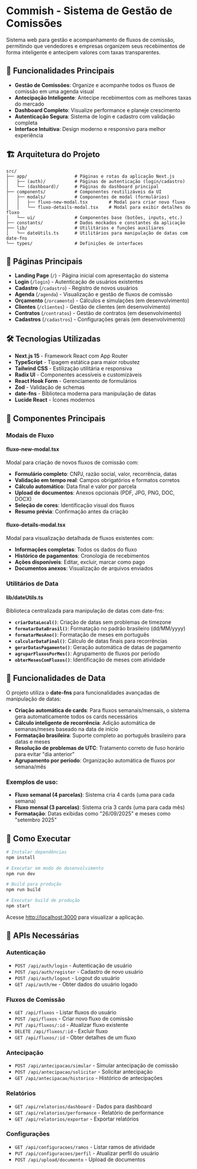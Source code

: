 # Commish - Sistema de Gestão de Comissões

Sistema web para gestão e acompanhamento de fluxos de comissão, permitindo que vendedores e empresas organizem seus recebimentos de forma inteligente e antecipem valores com taxas transparentes.

## 🚀 Funcionalidades Principais

- **Gestão de Comissões**: Organize e acompanhe todos os fluxos de comissão em uma agenda visual
- **Antecipação Inteligente**: Antecipe recebimentos com as melhores taxas do mercado
- **Dashboard Completo**: Visualize performance e planeje crescimento
- **Autenticação Segura**: Sistema de login e cadastro com validação completa
- **Interface Intuitiva**: Design moderno e responsivo para melhor experiência

## 🏗️ Arquitetura do Projeto

```
src/
├── app/                  # Páginas e rotas da aplicação Next.js
│   ├── (auth)/           # Páginas de autenticação (login/cadastro)
│   └── (dashboard)/      # Páginas do dashboard principal
├── components/           # Componentes reutilizáveis da UI
│   ├── modals/           # Componentes de modal (formulários)
│   │   ├── fluxo-new-modal.tsx        # Modal para criar novo fluxo
│   │   └── fluxo-details-modal.tsx    # Modal para exibir detalhes do fluxo
│   └── ui/               # Componentes base (botões, inputs, etc.)
├── constants/            # Dados mockados e constantes da aplicação
├── lib/                  # Utilitários e funções auxiliares
│   └── dateUtils.ts      # Utilitários para manipulação de datas com date-fns
└── types/                # Definições de interfaces
```

## 📱 Páginas Principais

- **Landing Page** (`/`) - Página inicial com apresentação do sistema
- **Login** (`/login`) - Autenticação de usuários existentes
- **Cadastro** (`/cadastro`) - Registro de novos usuários
- **Agenda** (`/agenda`) - Visualização e gestão de fluxos de comissão
- **Orçamento** (`/orcamento`) - Cálculos e simulações (em desenvolvimento)
- **Clientes** (`/clientes`) - Gestão de clientes (em desenvolvimento)
- **Contratos** (`/contratos`) - Gestão de contratos (em desenvolvimento)
- **Cadastros** (`/cadastros`) - Configurações gerais (em desenvolvimento)

## 🛠️ Tecnologias Utilizadas

- **Next.js 15** - Framework React com App Router
- **TypeScript** - Tipagem estática para maior robustez
- **Tailwind CSS** - Estilização utilitária e responsiva
- **Radix UI** - Componentes acessíveis e customizáveis
- **React Hook Form** - Gerenciamento de formulários
- **Zod** - Validação de schemas
- **date-fns** - Biblioteca moderna para manipulação de datas
- **Lucide React** - Ícones modernos

## 🧩 Componentes Principais

### **Modais de Fluxo**

#### **fluxo-new-modal.tsx**
Modal para criação de novos fluxos de comissão com:
- **Formulário completo**: CNPJ, razão social, valor, recorrência, datas
- **Validação em tempo real**: Campos obrigatórios e formatos corretos
- **Cálculo automático**: Data final e valor por parcela
- **Upload de documentos**: Anexos opcionais (PDF, JPG, PNG, DOC, DOCX)
- **Seleção de cores**: Identificação visual dos fluxos
- **Resumo prévia**: Confirmação antes da criação

#### **fluxo-details-modal.tsx**
Modal para visualização detalhada de fluxos existentes com:
- **Informações completas**: Todos os dados do fluxo
- **Histórico de pagamentos**: Cronologia de recebimentos
- **Ações disponíveis**: Editar, excluir, marcar como pago
- **Documentos anexos**: Visualização de arquivos enviados

### **Utilitários de Data**

#### **lib/dateUtils.ts**
Biblioteca centralizada para manipulação de datas com date-fns:
- **`criarDataLocal()`**: Criação de datas sem problemas de timezone
- **`formatarDataBrasil()`**: Formatação no padrão brasileiro (dd/MM/yyyy)
- **`formatarMesAno()`**: Formatação de meses em português
- **`calcularDataFinal()`**: Cálculo de datas finais para recorrências
- **`gerarDatasPagamento()`**: Geração automática de datas de pagamento
- **`agruparFluxosPorMes()`**: Agrupamento de fluxos por período
- **`obterMesesComFluxos()`**: Identificação de meses com atividade

## 📅 Funcionalidades de Data

O projeto utiliza o **date-fns** para funcionalidades avançadas de manipulação de datas:

- **Criação automática de cards**: Para fluxos semanais/mensais, o sistema gera automaticamente todos os cards necessários
- **Cálculo inteligente de recorrência**: Adição automática de semanas/meses baseado na data de início
- **Formatação brasileira**: Suporte completo ao português brasileiro para datas e meses
- **Resolução de problemas de UTC**: Tratamento correto de fuso horário para evitar "dia anterior"
- **Agrupamento por período**: Organização automática de fluxos por semana/mês

### Exemplos de uso:
- **Fluxo semanal (4 parcelas)**: Sistema cria 4 cards (uma para cada semana)
- **Fluxo mensal (3 parcelas)**: Sistema cria 3 cards (uma para cada mês)
- **Formatação**: Datas exibidas como "26/09/2025" e meses como "setembro 2025"

## 🚀 Como Executar

```bash
# Instalar dependências
npm install

# Executar em modo de desenvolvimento
npm run dev

# Build para produção
npm run build

# Executar build de produção
npm start
```

Acesse [http://localhost:3000](http://localhost:3000) para visualizar a aplicação.

## 📡 APIs Necessárias

### Autenticação
- `POST /api/auth/login` - Autenticação de usuário
- `POST /api/auth/register` - Cadastro de novo usuário
- `POST /api/auth/logout` - Logout do usuário
- `GET /api/auth/me` - Obter dados do usuário logado

### Fluxos de Comissão
- `GET /api/fluxos` - Listar fluxos do usuário
- `POST /api/fluxos` - Criar novo fluxo de comissão
- `PUT /api/fluxos/:id` - Atualizar fluxo existente
- `DELETE /api/fluxos/:id` - Excluir fluxo
- `GET /api/fluxos/:id` - Obter detalhes de um fluxo

### Antecipação
- `POST /api/antecipacao/simular` - Simular antecipação de comissão
- `POST /api/antecipacao/solicitar` - Solicitar antecipação
- `GET /api/antecipacao/historico` - Histórico de antecipações

### Relatórios
- `GET /api/relatorios/dashboard` - Dados para dashboard
- `GET /api/relatorios/performance` - Relatório de performance
- `GET /api/relatorios/exportar` - Exportar relatórios

### Configurações
- `GET /api/configuracoes/ramos` - Listar ramos de atividade
- `PUT /api/configuracoes/perfil` - Atualizar perfil do usuário
- `POST /api/upload/documento` - Upload de documentos


